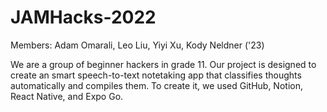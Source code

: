 # JAMHacks-2022
Members: Adam Omarali, Leo Liu, Yiyi Xu, Kody Neldner ('23)
<br>

We are a group of beginner hackers in grade 11. Our project is designed to create an smart speech-to-text notetaking app that classifies thoughts automatically and compiles them. To create it, we used GitHub, Notion, React Native, and Expo Go. 
